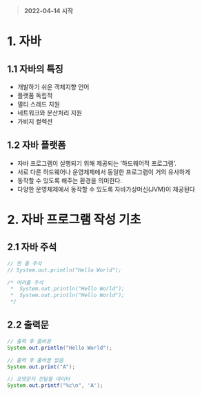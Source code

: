 > **2022-04-14 시작**

# 1. 자바
##  **1.1 자바의 특징**

- 개발하기 쉬운 객체지향 언어
- 플랫폼 독립적
- 멀티 스레드 지원
- 네트워크와 분산처리 지원
- 가비지 컬렉션

## 1.2 자바 플랫폼
- 자바 프로그램이 실행되기 위해 제공되는 ‘하드웨어적 프로그램’. 
- 서로 다른 하드웨어나 운영체제에서 동일한 프로그램이 거의 유사하게 
- 동작할 수 있도록 해주는 환경을 의미한다.
- 다양한 운영체제에서 동작할 수 있도록 자바가상머신(JVM)이 제공된다

# 2. 자바 프로그램 작성 기초
## 2.1 자바 주석
```java
// 한 줄 주석
// System.out.println("Hello World"); 

/* 여러줄 주석
 *  System.out.println("Hello World"); 
 *  System.out.println("Hello World"); 
 */
 ```
##  2.2 출력문
```java
// 출력 후 줄바꿈
System.out.println("Hello World");

// 출력 후 줄바꿈 없음
System.out.print("A");

// 포맷문자 전달될 데이터
System.out.printf("%c\n", 'A'); 
